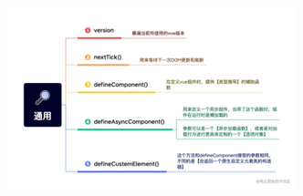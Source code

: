 

![](https://github.com/474366498/web-note/blob/main/note/vue/v3_api_images/22e0ba81bdb0419ab7db3683e96c677e_tplv-k3u1fbpfcp-zoom-in-crop-mark_1512_0_0_0.awebp)